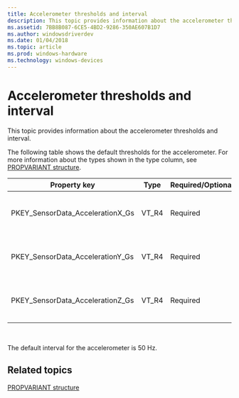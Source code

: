 ```yaml
---
title: Accelerometer thresholds and interval
description: This topic provides information about the accelerometer thresholds and interval.
ms.assetid: 7BB8B087-6CE5-4BD2-9286-350AE607B1D7
ms.author: windowsdriverdev
ms.date: 01/04/2018
ms.topic: article
ms.prod: windows-hardware
ms.technology: windows-devices
---
```


# Accelerometer thresholds and interval


This topic provides information about the accelerometer thresholds and interval.

The following table shows the default thresholds for the accelerometer. For more information about the types shown in the type column, see [PROPVARIANT structure](http://go.microsoft.com/fwlink/p/?linkid=313395).

<table>
<colgroup>
<col width="20%" />
<col width="20%" />
<col width="20%" />
<col width="20%" />
<col width="20%" />
</colgroup>
<thead>
<tr class="header">
<th><strong>Property key</strong></th>
<th><strong>Type</strong></th>
<th><strong>Required/Optional</strong></th>
<th><strong>Value</strong></th>
<th>Description</th>
</tr>
</thead>
<tbody>
<tr class="odd">
<td><p>PKEY_SensorData_AccelerationX_Gs</p></td>
<td><p>VT_R4</p></td>
<td><p>Required</p></td>
<td><p>0.1f</p></td>
<td><p>The x-axis acceleration in g’s.</p></td>
</tr>
<tr class="even">
<td><p>PKEY_SensorData_AccelerationY_Gs</p></td>
<td><p>VT_R4</p></td>
<td><p>Required</p></td>
<td><p>0.1f</p></td>
<td><p>The y-axis acceleration in g’s.</p></td>
</tr>
<tr class="odd">
<td><p>PKEY_SensorData_AccelerationZ_Gs</p></td>
<td><p>VT_R4</p></td>
<td><p>Required</p></td>
<td><p>0.1f</p></td>
<td><p>The z-axis acceleration in g’s.</p></td>
</tr>
</tbody>
</table>

 

The default interval for the accelerometer is 50 Hz.

## <span id="related_topics"></span>Related topics


[PROPVARIANT structure](http://go.microsoft.com/fwlink/p/?linkid=313395)

 

 






